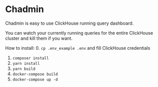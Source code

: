 # Chadmin
Chadmin is easy to use ClickHouse running query dashboard. 

You can watch your currently running queries for the entire ClickHouse cluster and kill them if you want.

How to install:
0. `cp .env_example .env` and fill ClickHouse credentials
1. `composer install` 
2. `yarn install`
3. `yarn build`
4. `docker-compose build`
5. `docker-compose up -d`